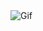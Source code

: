 

   <img align="center" alt="Gif" src="https://c.tenor.com/rkw3f7mWLmMAAAAi/skull-dungeon-nft.gif">
